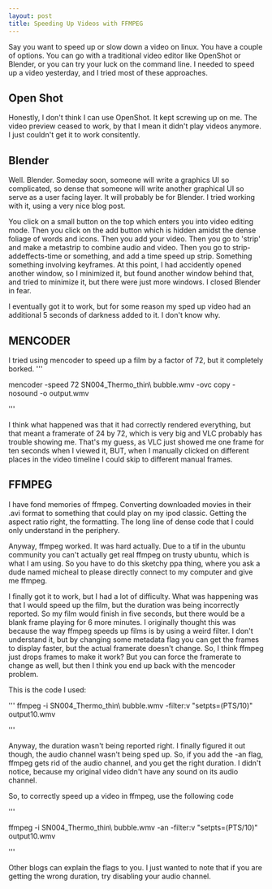 ```yaml
---
layout: post
title: Speeding Up Videos with FFMPEG
---
```



Say you want to speed up or slow down a video on linux. You have a couple of options. You can go with a traditional video editor like OpenShot or Blender, or you can try your luck on the command line. I needed to speed up a video yesterday, and I tried most of these approaches.

## Open Shot

Honestly, I don't think I can use OpenShot. It kept screwing up on me. The 
video preview ceased to work, by that I mean it didn't play videos anymore. I just couldn't get it to work consitently.

## Blender

Well. Blender. Someday soon, someone will write a graphics UI so complicated, so dense that someone will write another graphical UI so serve as a user facing layer. It will probably be for Blender. I tried working with it, using a very nice blog post.

You click on a small button on the top which enters you into video editing mode. Then you click on the add button which is hidden amidst the dense foliage of words and icons. Then you add your video. Then you go to 'strip' and make a metastrip to combine audio and video. Then you go to strip-addeffects-time or something, and add a time speed up strip. Something something involving keyframes. At this point, I had accidently opened another window, so I minimized it, but
found another window behind that, and tried to minimize it, but there were just more windows. I closed Blender in fear. 

I eventually got it to work, but for some reason my sped up video had an additional 5 seconds of darkness added to it. I don't know why.

## MENCODER

I tried using mencoder to speed up a film by a factor of 72, but it completely borked. 
'''

mencoder -speed 72 SN004_Thermo_thin\ bubble.wmv -ovc copy -nosound -o output.wmv

'''

I think what happened was that it had correctly rendered everything, but that meant a framerate of 24 by 72, which is very big and VLC probably has trouble showing me. That's my guess, as VLC just showed me one frame for ten seconds when I viewed it, BUT, when I manually clicked on different places in the video timeline I could skip to different manual frames.


## FFMPEG

I have fond memories of ffmpeg. Converting downloaded movies in their .avi format to something that could play on my ipod classic. Getting the aspect ratio right, the formatting. The long line of dense code that I could only understand in the periphery.

Anyway, ffmpeg worked. It was hard actually. Due to a tif in the ubuntu community you can't actually get real ffmpeg on trusty ubuntu, which is what I am using. So you have to do this sketchy ppa thing, where you ask a dude named micheal to please directly connect to my computer and give me ffmpeg. 

I finally got it to work, but I had a lot of difficulty. What was happening was that I would speed up the film, but the duration was being incorrectly reported. So my film would finish in five seconds, but there would be a blank frame playing for 6 more minutes. I originally thought this was because the way ffmpeg speeds up films is by using a weird filter. I don't understand it, but by changing some metadata flag you can get the frames to display faster, but the actual framerate
doesn't change. So, I think ffmpeg just drops frames to make it work? But you can force the framerate to change as well, but then I think you end up back with the mencoder problem.

This is the code I used:

'''
ffmpeg -i SN004_Thermo_thin\ bubble.wmv  -filter:v "setpts=(PTS/10)" output10.wmv

'''

Anyway, the duration wasn't being reported right. I finally figured it out though, the audio channel wasn't being sped up. So, if you add the -an flag, ffmpeg gets rid of the audio channel, and you get the right duration. I didn't notice, because my original video didn't have any sound on its audio channel.

So, to correctly speed up a video in ffmpeg, use the following code

'''

ffmpeg -i SN004_Thermo_thin\ bubble.wmv -an  -filter:v "setpts=(PTS/10)" output10.wmv

'''

Other blogs can explain the flags to you. I just wanted to note that if you are getting the wrong duration, try disabling your audio channel.


